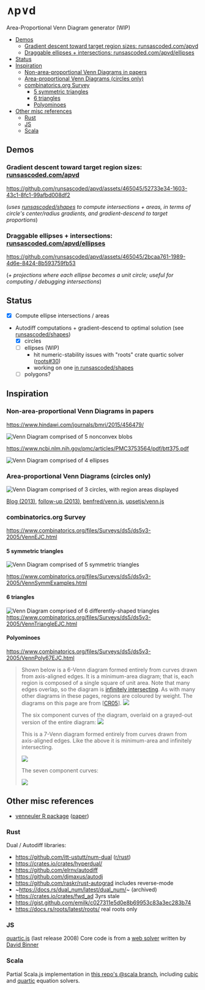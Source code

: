 # ∧p∨d
Area-Proportional Venn Diagram generator (WIP)

<!-- toc -->
- [Demos](#demos)
    - [Gradient descent toward target region sizes: runsascoded.com/apvd](#demo)
    - [Draggable ellipses + intersections: runsascoded.com/apvd/ellipses](#ellipses)
- [Status](#status)
- [Inspiration](#inspo)
    - [Non-area-proportional Venn Diagrams in papers](#papers)
    - [Area-proportional Venn Diagrams (circles only)](#circles)
    - [combinatorics.org Survey](#survey)
        - [5 symmetric triangles](#5-triangles)
        - [6 triangles](#6-triangles)
        - [Polyominoes](#polyominoes)
- [Other misc references](#misc)
    - [Rust](#rust)
    - [JS](#js)
    - [Scala](#scala)
<!-- /toc -->

## Demos <a id="demos"></a>

### Gradient descent toward target region sizes: [runsascoded.com/apvd](https://runsascoded/apvd) <a id="demo"></a>

https://github.com/runsascoded/apvd/assets/465045/52733e34-1603-43c1-8fc1-99afbd008df2

(*uses [runsascoded/shapes] to compute intersections + areas, in terms of circle's center/radius gradients, and gradient-descend to target proportions*)

### Draggable ellipses + intersections: [runsascoded.com/apvd/ellipses](https://runsascoded/apvd/ellipses) <a id="ellipses"></a>

https://github.com/runsascoded/apvd/assets/465045/2bcaa761-1989-4d6e-8424-8b593759fb53

(*+ projections where each ellipse becomes a unit circle; useful for computing / debugging intersections*)

## Status <a id="status"></a>
- [x] Compute ellipse intersections / areas
- Autodiff computations + gradient-descend to optimal solution (see [runsascoded/shapes])
  - [x] circles
  - [ ] ellipses (WIP)
    - hit numeric-stability issues with "roots" crate quartic solver ([roots#30](https://github.com/vorot/roots/issues/30))
    - working on one [in runsascoded/shapes](https://github.com/runsascoded/shapes/blob/e2d0d1bfd3e8c25ba8bb73f2066b374347de261d/src/math/quartic.rs#L219-L238)
  - [ ] polygons?

## Inspiration <a id="inspo"></a>

### Non-area-proportional Venn Diagrams in papers <a id="papers"></a>

https://www.hindawi.com/journals/bmri/2015/456479/

![Venn Diagram comprised of 5 nonconvex blobs](public/img/5-blobs.png)

https://www.ncbi.nlm.nih.gov/pmc/articles/PMC3753564/pdf/btt375.pdf

![Venn Diagram comprised of 4 ellipses](public/img/4-ellipses.png)

### Area-proportional Venn Diagrams (circles only) <a id="circles"></a>

![Venn Diagram comprised of 3 circles, with region areas displayed](public/img/3-circles.png)

[Blog (2013)](https://www.benfrederickson.com/venn-diagrams-with-d3.js/), [follow-up (2013)](https://www.benfrederickson.com/calculating-the-intersection-of-3-or-more-circles/), [benfred/venn.js](https://github.com/benfred/venn.js), [upsetjs/venn.js](https://github.com/upsetjs/venn.js)

### combinatorics.org Survey <a id="survey"></a>
https://www.combinatorics.org/files/Surveys/ds5/ds5v3-2005/VennEJC.html

#### 5 symmetric triangles <a id="5-triangles"></a>
![Venn Diagram comprised of 5 symmetric triangles](public/img/5-triangles.gif)

https://www.combinatorics.org/files/Surveys/ds5/ds5v3-2005/VennSymmExamples.html

#### 6 triangles <a id="6-triangles"></a>
![Venn Diagram comprised of 6 differently-shaped triangles](public/img/6-triangles.gif)
https://www.combinatorics.org/files/Surveys/ds5/ds5v3-2005/VennTriangleEJC.html

#### Polyominoes <a id="polyominoes"></a>
https://www.combinatorics.org/files/Surveys/ds5/ds5v3-2005/VennPoly67EJC.html

> Shown below is a 6-Venn diagram formed entirely from curves drawn from axis-aligned edges. It is a minimum-area diagram; that is, each region is composed of a single square of unit area. Note that many edges overlap, so the diagram is [infinitely intersecting](https://www.combinatorics.org/files/Surveys/ds5/ds5v3-2005/VennOtherEJC.html#infinite). As with many other diagrams in these pages, regions are coloured by weight. The diagrams on this page are from \[[CR05](https://www.combinatorics.org/files/Surveys/ds5/ds5v3-2005/VennRefs.html#CR05)\].
> ![](public/img/polyvenn6-diag.png)
>
> The six component curves of the diagram, overlaid on a grayed-out version of the entire diagram:
> ![](public/img/polyvenn6-curves.png)
>
> This is a 7-Venn diagram formed entirely from curves drawn from axis-aligned edges. Like the above it is minimum-area and infinitely intersecting.
>
> ![](public/img/polyvenn7-diag.png)
>
> The seven component curves:
>
> ![](public/img/polyvenn7-curves.png)

## Other misc references <a id="misc"></a>
- [venneuler R package](https://www.rforge.net/venneuler/) ([paper](https://www.cs.uic.edu/~wilkinson/Publications/venneuler.pdf))

### Rust <a id="rust"></a>
Dual / Autodiff libraries:
- https://github.com/itt-ustutt/num-dual ([r/rust](https://www.reddit.com/r/rust/comments/ybi9yx/automatic_differentiation_and_thermodynamics_with/))
- https://crates.io/crates/hyperdual/
- https://github.com/elrnv/autodiff
- https://github.com/djmaxus/autodj
- https://github.com/raskr/rust-autograd includes reverse-mode
- ~https://docs.rs/dual_num/latest/dual_num/~ (archived)
- https://crates.io/crates/fwd_ad 3yrs stale
- https://gist.github.com/emilk/c027311e5d0e8b69953c83a3ec283b74
- https://docs.rs/roots/latest/roots/ real roots only

### JS <a id="js"></a>
[quartic.js](https://www.npmjs.com/package/quartic) (last release 2008)
Core code is from a [web solver](http://www.akiti.ca/Quad4Deg.html) written by [David Binner](http://www.akiti.ca/ContactPage.html)

### Scala <a id="scala"></a>
Partial Scala.js implementation in [this repo's @scala branch](https://github.com/runsascoded/apvd/tree/scala), including [cubic](https://github.com/runsascoded/apvd/tree/scala/cubic/shared/src/main/scala/cubic) and [quartic](https://github.com/runsascoded/apvd/tree/scala/quartic/shared/src/main/scala/quartic) equation solvers.

[runsascoded/shapes]: https://github.com/runsascoded/shapes
